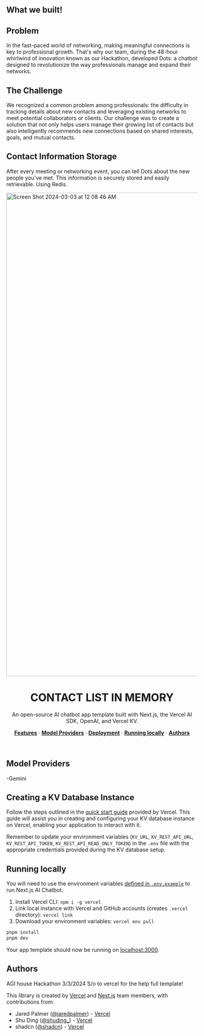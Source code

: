 ## What we built!

## Problem 
In the fast-paced world of networking, making meaningful connections is key to professional growth. That's why our team, during the 48-hour whirlwind of innovation known as our Hackathon, developed Dots: a chatbot designed to revolutionize the way professionals manage and expand their networks.

## The Challenge
We recognized a common problem among professionals: the difficulty in tracking details about new contacts and leveraging existing networks to meet potential collaborators or clients. Our challenge was to create a solution that not only helps users manage their growing list of contacts but also intelligently recommends new connections based on shared interests, goals, and mutual contacts.

## Contact Information Storage
After every meeting or networking event, you can tell Dots about the new people you've met. This information is securely stored and easily retrievable. Using Redis. 


<img width="1270" alt="Screen Shot 2024-03-03 at 12 08 46 AM" src="https://github.com/k11kirky/dots/assets/25588954/c13514f8-2578-4b5c-9c46-a99621a3d017"><a>
  <h1 align="center">CONTACT LIST IN MEMORY</h1>
</a>

<p align="center">
  An open-source AI chatbot app template built with Next.js, the Vercel AI SDK, OpenAI, and Vercel KV.
</p>

<p align="center">
  <a href="#features"><strong>Features</strong></a> ·
  <a href="#model-providers"><strong>Model Providers</strong></a> ·
  <a href="#deploy-your-own"><strong>Deployment</strong></a> ·
  <a href="#running-locally"><strong>Running locally</strong></a> ·
  <a href="#authors"><strong>Authors</strong></a>
</p>
<br/>

## Model Providers
-Gemini

## Creating a KV Database Instance

Follow the steps outlined in the [quick start guide](https://vercel.com/docs/storage/vercel-kv/quickstart#create-a-kv-database) provided by Vercel. This guide will assist you in creating and configuring your KV database instance on Vercel, enabling your application to interact with it.

Remember to update your environment variables (`KV_URL`, `KV_REST_API_URL`, `KV_REST_API_TOKEN`, `KV_REST_API_READ_ONLY_TOKEN`) in the `.env` file with the appropriate credentials provided during the KV database setup.

## Running locally

You will need to use the environment variables [defined in `.env.example`](.env.example) to run Next.js AI Chatbot. 

1. Install Vercel CLI: `npm i -g vercel`
2. Link local instance with Vercel and GitHub accounts (creates `.vercel` directory): `vercel link`
3. Download your environment variables: `vercel env pull`

```bash
pnpm install
pnpm dev
```

Your app template should now be running on [localhost:3000](http://localhost:3000/).

## Authors
AGI house Hackathon 3/3/2024
S/o to vercel for the help full template!

This library is created by [Vercel](https://vercel.com) and [Next.js](https://nextjs.org) team members, with contributions from:

- Jared Palmer ([@jaredpalmer](https://twitter.com/jaredpalmer)) - [Vercel](https://vercel.com)
- Shu Ding ([@shuding\_](https://twitter.com/shuding_)) - [Vercel](https://vercel.com)
- shadcn ([@shadcn](https://twitter.com/shadcn)) - [Vercel](https://vercel.com)
